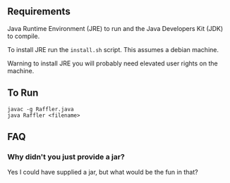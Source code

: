 ## Requirements
Java Runtime Environment (JRE) to run and the Java Developers Kit (JDK) to compile.

To install JRE run the ```install.sh``` script.
This assumes a debian machine.

Warning to install JRE you will probably need elevated user rights on the machine.

## To Run
```shell
javac -g Raffler.java
java Raffler <filename>
```

## FAQ 

### Why didn't you just provide a jar?
Yes I could have supplied a jar, but what would be the fun in that?